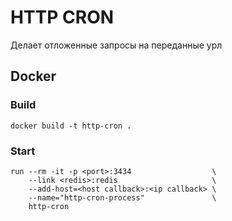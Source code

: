 # HTTP CRON

Делает отложенные запросы на переданные урл 

## Docker

### Build

```
docker build -t http-cron .
```

### Start

```
run --rm -it -p <port>:3434                  \
    --link <redis>:redis                     \
    --add-host=<host callback>:<ip callback> \
    --name="http-cron-process"               \
    http-cron
```
